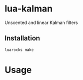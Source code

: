 # lua-kalman

Unscented and linear Kalman filters

## Installation

```sh
luarocks make
```

# Usage
